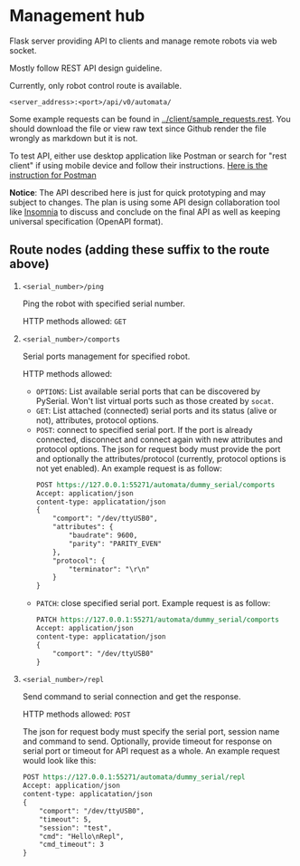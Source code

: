 # Management hub

Flask server providing API to clients and manage remote robots via web socket.

Mostly follow REST API design guideline.

Currently, only robot control route is available.

```
<server_address>:<port>/api/v0/automata/
```

Some example requests can be found in [../client/sample_requests.rest](../client/sample_requests.rest). You should download the file or view raw text since Github render the file wrongly as markdown but it is not.

To test API, either use desktop application like Postman or search for "rest client" if using mobile device and follow their instructions. [Here is the instruction for Postman](https://learning.postman.com/docs/sending-requests/requests/#creating-requests)

**Notice**: The API described here is just for quick prototyping and may subject to changes. The plan is using some API design collaboration tool like [Insomnia](https://insomnia.rest/) to discuss and conclude on the final API as well as keeping universal specification (OpenAPI format).

## Route nodes (adding these suffix to the route above)

1. `<serial_number>/ping`

    Ping the robot with specified serial number.

    HTTP methods allowed: `GET`

2. `<serial_number>/comports`

    Serial ports management for specified robot.

    HTTP methods allowed:

    - `OPTIONS`: List available serial ports that can be discovered by PySerial. Won't list virtual ports such as those created by `socat`.
    - `GET`: List attached (connected) serial ports and its status (alive or not), attributes, protocol options.
    - `POST`: connect to specified serial port. If the port is already connected, disconnect and connect again with new attributes and protocol options. The json for request body must provide the port and optionally the attributes/protocol (currently, protocol options is not yet enabled). An example request is as follow:
        ```rest
        POST https://127.0.0.1:55271/automata/dummy_serial/comports
        Accept: application/json
        content-type: applicatation/json
        {
            "comport": "/dev/ttyUSB0",
            "attributes": {
                "baudrate": 9600,
                "parity": "PARITY_EVEN"
            },
            "protocol": {
                "terminator": "\r\n"
            }
        }
        ```
    - `PATCH`: close specified serial port. Example request is as follow:
        ```rest
        PATCH https://127.0.0.1:55271/automata/dummy_serial/comports
        Accept: application/json
        content-type: applicatation/json
        {
            "comport": "/dev/ttyUSB0"
        }
        ```

3. `<serial_number>/repl`

    Send command to serial connection and get the response.

    HTTP methods allowed: `POST`

    The json for request body must specify the serial port, session name and command to send. Optionally, provide timeout for response on serial port or timeout for API request as a whole. An example request would look like this:

    ```rest
    POST https://127.0.0.1:55271/automata/dummy_serial/repl
    Accept: application/json
    content-type: applicatation/json
    {
        "comport": "/dev/ttyUSB0",
        "timeout": 5,
        "session": "test",
        "cmd": "Hello\nRepl",
        "cmd_timeout": 3
    }
    ```
